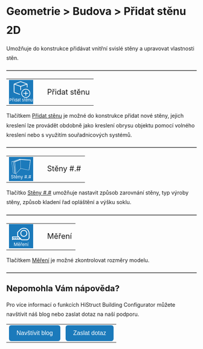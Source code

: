 <!DOCTYPE html>
<html>
<head>
  <meta charset="UTF-8">
  <title>Geometrie &gt; Budova &gt; Přidat stěnu 2D</title>
</head>
<style>
    body{ /* Nastavení okrajů a řádkování pro celý dokument */
      line-height: 1.8;
      padding-top: 30px;
      padding-right: 30px;
      padding-bottom: 30px;
      padding-left: 30px;
    }
    h1{ /* Styl hlavního nadpisu */
      font-size: 28px;
      border-bottom: none;
      margin-top: 10px;
      margin-bottom: 0px;
    }
    h2{ /* Styl podnadpisů */
      font-size: 22px;
      border-bottom: none;
      margin-top: 10px;
      margin-bottom: 0px;
    }
    h3{ /* Styl podnadpisů */
      font-size: 18px;
      border-bottom: none;
      margin-top: 10px;
      margin-bottom: 0px;
    }
    p{ /* Styl odstavců */
      border-bottom: none;
      margin-top: 10px;
      margin-bottom: 10px;
    }
    hr.main{ /* Hlavní oddělovací čára */
      border: none;
      border-top: 2px solid #555; /* čárkovaná čára */
      height: 1px; /* zruší výšku, protože border se použije místo background */
      margin-top: 20px;
      margin-bottom: 20px;
    }
    hr{ /* Běžná oddělovací čára */
      all: unset; /* zruší úplně veškeré defaultní styly */
      display: block;
      width: 100%;
      border-top: 2px dashed #555;
      margin: 20px 0;
    }
    .btn { /* Styl tlačítek */
      margin-top: 0px;
      padding: 12px 20px;
      background-color: rgb(27,122,187);
      color: white;
      border: none;
      border-radius: 6px;
      cursor: pointer;
      font-size: 16px;
    }
    .btn:hover { /* Styl tlačítek při najetí myší */
      background-color: rgb(20,90,140);
    }
</style>

<body>

<h1>Geometrie &gt; Budova &gt; Přidat stěnu 2D</h1>

<p>Umožňuje do konstrukce přidávat vnitřní svislé stěny a upravovat vlastnosti stěn.</p>

<hr class="main"> <!-- Vodorovná čára jako oddělovač sekce -->

<table>
  <tr>
    <td>
      <div style="position: relative; width: 64px; height: 64px;">
        <img src="img/MainInsert64x64.png" alt="MainInsert64x64.png" width="64" height="64">
        <div style="position: absolute; bottom: 0; width: 100%; background: none; color: white; font-size: 11px; text-align: center;">
          Přidat stěnu
        </div>
      </div>
    </td>
    <td style="vertical-align: middle; font-size: 20px; padding-left: 30px;">
      Přidat stěnu
    </td>
  </tr>
</table>

<p>Tlačítkem <u>Přidat stěnu</u> je možné do konstrukce přidat nové stěny, jejich kreslení lze provádět obdobně jako kreslení obrysu objektu pomocí volného kreslení nebo s využitím souřadnicových systémů.</p>

<hr class="main"> <!-- Vodorovná čára jako oddělovač sekce -->

<table>
  <tr>
    <td>
      <div style="position: relative; width: 64px; height: 64px;">
        <img src="img/WallIcon64x64.png" alt="WallIcon64x64.png" width="64" height="64">
        <div style="position: absolute; bottom: 0; width: 100%; background: none; color: white; font-size: 12px; text-align: center;">
          Stěny #.#
        </div>
      </div>
    </td>
    <td style="vertical-align: middle; font-size: 20px; padding-left: 30px;">
      Stěny #.#
    </td>
  </tr>
</table> 

<p>Tlačítko <u>Stěny #.#</u> umožňuje nastavit způsob zarovnání stěny, typ výroby stěny, způsob kladení řad opláštění a výšku soklu.</p>

<hr class="main"> <!-- Vodorovná čára jako oddělovač sekce -->

<table>
  <tr>
    <td>
      <div style="position: relative; width: 64px; height: 64px;">
        <img src="img/TapeMeasureIcon64x64.png" alt="TapeMeasureIcon64x64.png" width="64" height="64">
        <div style="position: absolute; bottom: 0; width: 100%; background: none; color: white; font-size: 12px; text-align: center;">
          Měření
        </div>
      </div>
    </td>
    <td style="vertical-align: middle; font-size: 20px; padding-left: 30px;">
      Měření
    </td>
  </tr>
</table>

<p>Tlačítkem <u>Měření</u> je možné zkontrolovat rozměry modelu.</p>

<hr class="main"> <!-- Vodorovná čára jako oddělovač sekce -->

<h2>Nepomohla Vám nápověda?</h2>
<p>Pro více informací o funkcích HiStruct Building Configurator můžete navštívit náš blog nebo zaslat dotaz na naší podporu.</p>

<table>
  <tr>
    <td>
      <a href="https://docs.histruct.com/cs/" target="_blank" rel="noopener noreferrer"> 
        <button class="btn">Navštívit blog</button>
      </a>
    </td>
    <td>
      <a href="mailto:support@histruct.com?subject=Dotaz na Support HiStruct">
         <button class="btn">Zaslat dotaz</button>
      </a>
    </td>
  </tr>
</table>

</body>
</html>
